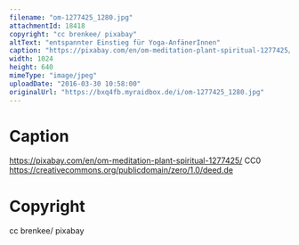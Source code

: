 ```yaml
---
filename: "om-1277425_1280.jpg"
attachmentId: 18418
copyright: "cc brenkee/ pixabay"
altText: "entspannter Einstieg für Yoga-AnfänerInnen"
caption: "https://pixabay.com/en/om-meditation-plant-spiritual-1277425/\nCC0\nhttps://creativecommons.org/publicdomain/zero/1.0/deed.de"
width: 1024
height: 640
mimeType: "image/jpeg"
uploadDate: "2016-03-30 10:58:00"
originalUrl: "https://bxq4fb.myraidbox.de/i/om-1277425_1280.jpg"
---
```


# Caption

https://pixabay.com/en/om-meditation-plant-spiritual-1277425/
CC0
https://creativecommons.org/publicdomain/zero/1.0/deed.de

# Copyright

cc brenkee/ pixabay
